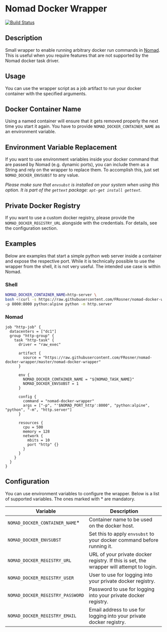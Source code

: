# Nomad Docker Wrapper

[![Build Status](https://travis-ci.org/FRosner/nomad-docker-wrapper.svg?branch=master)](https://travis-ci.org/FRosner/nomad-docker-wrapper)

## Description

Small wrapper to enable running arbitrary docker run commands in [Nomad](https://www.nomadproject.io/).
This is useful when you require features that are not supported by the Nomad docker task driver.

## Usage

You can use the wrapper script as a job artifact to run your docker container with the specified arguments.

## Docker Container Name

Using a named container will ensure that it gets removed properly the next time you start it again. You have to provide `NOMAD_DOCKER_CONTAINER_NAME` as an environment variable.

## Environment Variable Replacement

If you want to use environment variables inside your docker command that are passed by Nomad (e.g. dynamic ports), you can include them as a String and rely on the wrapper to replace them. To accomplish this, just set `NOMAD_DOCKER_ENVSUBST` to any value.

*Please make sure that `envsubst` is installed on your system when using this option. It is part of the `gettext` package: `apt-get install gettext`.*

## Private Docker Registry

If you want to use a custom docker registry, please provide the `NOMAD_DOCKER_REGISTRY_URL` alongside with the credentials. For details, see the configuration section.

## Examples

Below are examples that start a simple python web server inside a container and expose the respective port. While it is technically possible to use the wrapper from the shell, it is not very useful. The intended use case is within Nomad.

### Shell

```sh
NOMAD_DOCKER_CONTAINER_NAME=http-server \
bash <(curl -s https://raw.githubusercontent.com/FRosner/nomad-docker-wrapper/master/nomad-docker-wrapper) \
-p 8000:8000 python:alpine python -m http.server
```

### Nomad

```hcl
job "http-job" {
  datacenters = ["dc1"]
  group "http-group" {
    task "http-task" {
      driver = "raw_exec"

      artifact {
        source = "https://raw.githubusercontent.com/FRosner/nomad-docker-wrapper/master/nomad-docker-wrapper"
      }

      env {
        NOMAD_DOCKER_CONTAINER_NAME = "${NOMAD_TASK_NAME}"
        NOMAD_DOCKER_ENVSUBST = 1
      }

      config {
        command = "nomad-docker-wrapper"
        args = ["-p", "'$NOMAD_PORT_http':8000", "python:alpine", "python", "-m", "http.server"]
      }

      resources {
        cpu = 500
        memory = 128
        network {
          mbits = 10
          port "http" {}
        }
      }
    }
  }
}
```

## Configuration

You can use environment variables to configure the wrapper. Below is a list of supported variables. The ones marked with * are mandatory.

| Variable | Description |
| -------- | ----------- |
| `NOMAD_DOCKER_CONTAINER_NAME`* | Container name to be used on the docker host. |
| `NOMAD_DOCKER_ENVSUBST` | Set this to apply `envsubst` to your docker command before running it. |
| `NOMAD_DOCKER_REGISTRY_URL` | URL of your private docker registry. If this is set, the wrapper will attempt to login. |
| `NOMAD_DOCKER_REGISTRY_USER` | User to use for logging into your private docker registry. |
| `NOMAD_DOCKER_REGISTRY_PASSWORD` | Password to use for logging into your private docker registry. |
| `NOMAD_DOCKER_REGISTRY_EMAIL` | Email address to use for logging into your private docker registry. |
